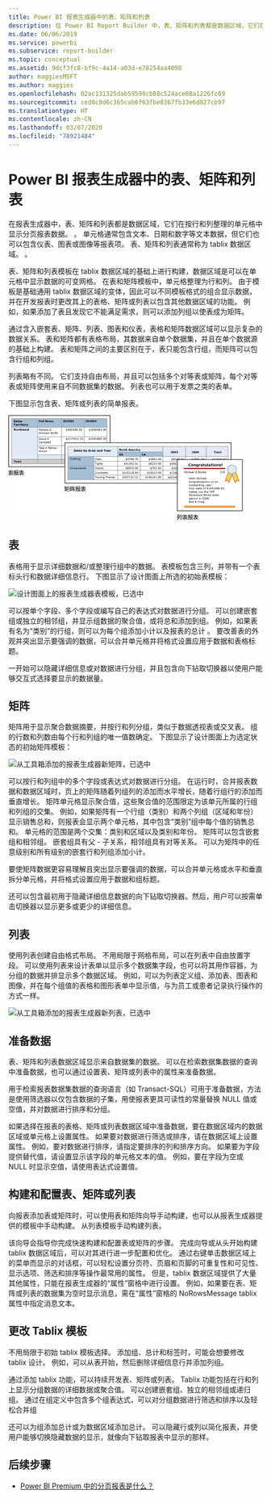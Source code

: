 ```yaml
---
title: Power BI 报表生成器中的表、矩阵和列表
description: 在 Power BI Report Builder 中，表、矩阵和列表都是数据区域，它们在按行和列整理的单元格中显示分页报表数据。
ms.date: 06/06/2019
ms.service: powerbi
ms.subservice: report-builder
ms.topic: conceptual
ms.assetid: 9dcf3fc8-bf9c-4a14-a03d-e78254aa4098
author: maggiesMSFT
ms.author: maggies
ms.openlocfilehash: 02ac131325dab59590cb88c524ace68a1226fc69
ms.sourcegitcommit: ced8c9d6c365cab6f63fbe8367fb33e6d827cb97
ms.translationtype: HT
ms.contentlocale: zh-CN
ms.lasthandoff: 03/07/2020
ms.locfileid: "78921484"
---
```

# <a name="tables-matrixes-and-lists-in-power-bi-report-builder"></a>Power BI 报表生成器中的表、矩阵和列表
 在报表生成器中，表、矩阵和列表都是数据区域，它们在按行和列整理的单元格中显示分页报表数据。  。 单元格通常包含文本、日期和数字等文本数据，但它们也可以包含仪表、图表或图像等报表项。 表、矩阵和列表通常称为 tablix 数据区域。  。  
  
 表、矩阵和列表模板在 tablix 数据区域的基础上进行构建，数据区域是可以在单元格中显示数据的可变网格。 在表和矩阵模板中，单元格整理为行和列。 由于模板是基础通用 tablix 数据区域的变体，因此可以不同模板格式的组合显示数据，并在开发报表时更改其上的表格、矩阵或列表以包含其他数据区域的功能。 例如，如果添加了表且发现它不能满足需求，则可以添加列组以使表成为矩阵。  
  
 通过含入嵌套表、矩阵、列表、图表和仪表，表格和矩阵数据区域可以显示复杂的数据关系。 表和矩阵都有表格布局，其数据来自单个数据集，并且在单个数据源的基础上构建。 表和矩阵之间的主要区别在于，表只能包含行组，而矩阵可以包含行组和列组。  
  
 列表略有不同。 它们支持自由布局，并且可以包括多个对等表或矩阵，每个对等表或矩阵使用来自不同数据集的数据。 列表也可以用于发票之类的表单。  
  
 下图显示包含表、矩阵或列表的简单报表。  

![报表生成器表、矩阵和列表](media/report-builder-tables-matrices-lists/report-builder-table-matrix-list.png)
  
##  <a name="Table"></a> 表  
 表格用于显示详细数据和/或整理行组中的数据。 表模板包含三列，并带有一个表标头行和数据详细信息行。 下图显示了设计图面上所选的初始表模板：  

![设计图面上的报表生成器表模板，已选中](media/report-builder-tables-matrices-lists/report-builder-new-table.png)
  
 可以按单个字段、多个字段或编写自己的表达式对数据进行分组。 可以创建嵌套组或独立的相邻组，并显示组数据的聚合值，或将总和添加到组。 例如，如果表有名为“类别”的行组，则可以为每个组添加小计以及报表的总计  。 要改善表的外观并突出显示要强调的数据，可以合并单元格并将格式设置应用于数据和表格标题。  
  
 一开始可以隐藏详细信息或对数据进行分组，并且包含向下钻取切换器以使用户能够交互式选择要显示的数据量。  
  
##  <a name="Matrix"></a> 矩阵  
 矩阵用于显示聚合数据摘要，并按行和列分组，类似于数据透视表或交叉表。 组的行数和列数由每个行和列组的唯一值数确定。 下图显示了设计图面上为选定状态的初始矩阵模板：  

![从工具箱添加的报表生成器新矩阵，已选中](media/report-builder-tables-matrices-lists/report-builder-new-matrix.png)
 
 可以按行和列组中的多个字段或表达式对数据进行分组。 在运行时，合并报表数据和数据区域时，页上的矩阵随着列组列的添加而水平增长，随着行组行的添加而垂直增长。 矩阵单元格显示聚合值，这些聚合值的范围限定为该单元所属的行组和列组的交集。 例如，如果矩阵有一个行组（类别）和两个列组（区域和年份）显示销售总和，则报表会显示两个单元格，其中包含“类别”组中每个值的销售总和。 单元格的范围是两个交集：类别和区域以及类别和年份。 矩阵可以包含嵌套组和相邻组。 嵌套组具有父 - 子关系，相邻组具有对等关系。 可以为矩阵中的任意级别和所有级别的嵌套行和列组添加小计。  
  
 要使矩阵数据更容易理解且突出显示要强调的数据，可以合并单元格或水平和垂直拆分单元格，并将格式设置应用于数据和组标题。  
  
 还可以包含最初用于隐藏详细信息数据的向下钻取切换器。然后，用户可以按需单击切换器以显示更多或更少的详细信息。  
  
##  <a name="List"></a> 列表  
 使用列表创建自由格式布局。 不用局限于网格布局，可以在列表中自由放置字段。 可以使用列表来设计表单以显示多个数据集字段，也可以将其用作容器，为分组的数据并排显示多个数据区域。 例如，可以为列表定义组、添加表、图表和图像，并在每个组值的表格和图形表单中显示值，与为员工或患者记录执行操作的方式一样。  

![从工具箱添加的报表生成器新列表，已选中](media/report-builder-tables-matrices-lists/report-builder-new-list.png)
  
##  <a name="PreparingData"></a> 准备数据  
 表、矩阵和列表数据区域显示来自数据集的数据。 可以在检索数据集数据的查询中准备数据，也可以通过设置表、矩阵或列表中的属性来准备数据。  
  
 用于检索报表数据集数据的查询语言（如 Transact-SQL）可用于准备数据，方法是使用筛选器以仅包含数据的子集，用使报表更具可读性的常量替换 NULL 值或空值，并对数据进行排序和分组。  
  
 如果选择在报表的表格、矩阵或列表数据区域中准备数据，要在数据区域内的数据区域或单元格上设置属性。 如果要对数据进行筛选或排序，请在数据区域上设置属性。 例如，要对数据进行排序，请指定要排序的列和排序方向。 如果要为字段提供替代值，请设置显示该字段的单元格文本的值。 例如，要在字段为空或 NULL 时显示空值，请使用表达式设置值。  
  
##  <a name="BuildingConfiguringTableMatrixList"></a> 构建和配置表、矩阵或列表  
 向报表添加表或矩阵时，可以使用表和矩阵向导手动构建，也可以从报表生成器提供的模板中手动构建。 从列表模板手动构建列表。  
  
 该向导会指导你完成快速构建和配置表或矩阵的步骤。 完成向导或从头开始构建 tablix 数据区域后，可以对其进行进一步配置和优化。 通过右键单击数据区域上的菜单而显示的对话框，可以轻松设置分页符、页眉和页脚的可重复性和可见性、显示选项、筛选和排序等操作最常用的属性。 但是，tablix 数据区域提供了大量其他属性，只能在报表生成器的“属性”窗格中进行设置。 例如，如果要在表、矩阵或列表的数据集为空时显示消息，需在“属性”窗格的 NoRowsMessage tablix 属性中指定消息文本。  
  
##  <a name="ChangingBetweenTablixTemplates"></a> 更改 Tablix 模板  
 不用局限于初始 tablix 模板选择。 添加组、总计和标签时，可能会想要修改 tablix 设计。 例如，可以从表开始，然后删除详细信息行并添加列组。  
  
 通过添加 tablix 功能，可以持续开发表、矩阵或列表。 Tablix 功能包括在行和列上显示分组数据的详细数据或聚合值。 可以创建嵌套组、独立的相邻组或递归组。 通过在组定义中包含多个组表达式，可以对分组数据进行筛选和排序以及轻松合并组  
  
 还可以为组添加总计或为数据区域添加总计。 可以隐藏行或列以简化报表，并使用户能够切换隐藏数据的显示，就像向下钻取报表中显示的那样。 

## <a name="next-steps"></a>后续步骤

- [Power BI Premium 中的分页报表是什么？](paginated-reports-report-builder-power-bi.md)
